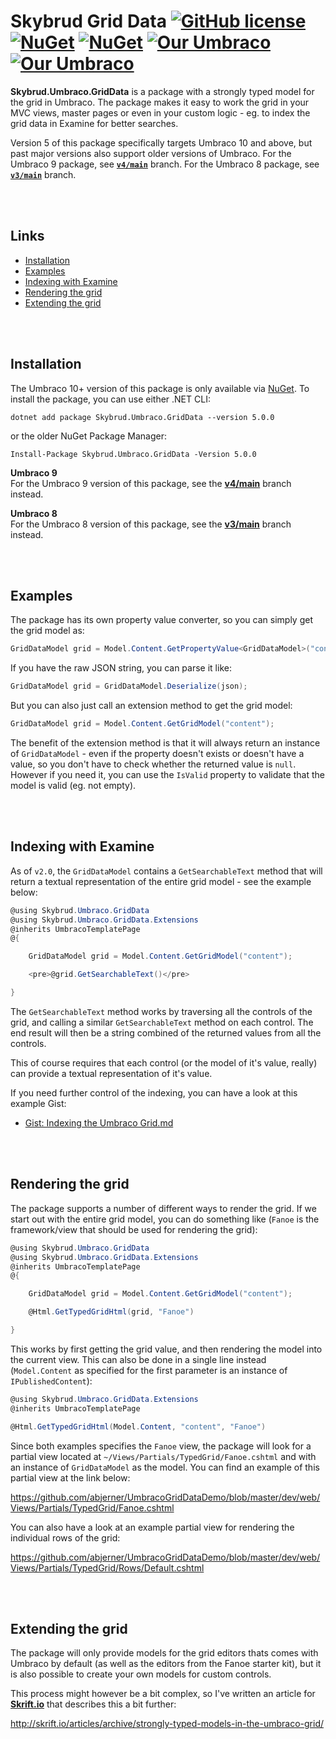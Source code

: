 # Skybrud Grid Data [![GitHub license](https://img.shields.io/badge/license-MIT-blue.svg)](LICENSE.md) [![NuGet](https://img.shields.io/nuget/vpre/Skybrud.Umbraco.GridData.svg)](https://www.nuget.org/packages/Skybrud.Umbraco.GridData) [![NuGet](https://img.shields.io/nuget/dt/Skybrud.Umbraco.GridData.svg)](https://www.nuget.org/packages/Skybrud.Umbraco.GridData) [![Our Umbraco](https://img.shields.io/badge/our-umbraco-%233544B1)](https://our.umbraco.com/packages/developer-tools/skybrud-griddata/) [![Our Umbraco](https://img.shields.io/badge/umbraco-marketplace-%233544B1)](https://marketplace.umbraco.com/package/skybrud.umbraco.griddata)

**Skybrud.Umbraco.GridData** is a package with a strongly typed model for the grid in Umbraco. The package makes it easy to work the grid in your MVC views, master pages or even in your custom logic - eg. to index the grid data in Examine for better searches.

Version 5 of this package specifically targets Umbraco 10 and above, but past major versions also support older versions of Umbraco. For the Umbraco 9 package, see <a href="https://github.com/skybrud/Skybrud.Umbraco.GridData/tree/v4/main"><code><strong>v4/main</strong></code></a> branch. For the Umbraco 8 package, see <a href="https://github.com/skybrud/Skybrud.Umbraco.GridData/tree/v3/main"><code><strong>v3/main</strong></code></a> branch.





<br /><br />

## Links

- <a href="#installation">Installation</a>
- <a href="#examples">Examples</a>
- <a href="#indexing-with-examine">Indexing with Examine</a>
- <a href="#rendering-the-grid">Rendering the grid</a>
- <a href="#extending-the-grid">Extending the grid</a>




<br /><br />
## Installation

The Umbraco 10+ version of this package is only available via <a href="https://www.nuget.org/packages/Skybrud.Umbraco.GridData" target="_blank">NuGet</a>. To install the package, you can use either .NET CLI:

```
dotnet add package Skybrud.Umbraco.GridData --version 5.0.0
```

or the older NuGet Package Manager:

```
Install-Package Skybrud.Umbraco.GridData -Version 5.0.0
```

**Umbraco 9**  
For the Umbraco 9 version of this package, see the [**v4/main**](https://github.com/skybrud/Skybrud.Umbraco.GridData/tree/v4/main) branch instead.

**Umbraco 8**  
For the Umbraco 8 version of this package, see the [**v3/main**](https://github.com/skybrud/Skybrud.Umbraco.GridData/tree/v3/main) branch instead.





<br /><br />

## Examples

The package has its own property value converter, so you can simply get the grid model as:

```C#
GridDataModel grid = Model.Content.GetPropertyValue<GridDataModel>("content");
```

If you have the raw JSON string, you can parse it like:

```C#
GridDataModel grid = GridDataModel.Deserialize(json);
```

But you can also just call an extension method to get the grid model:

```C#
GridDataModel grid = Model.Content.GetGridModel("content");
```

The benefit of the extension method is that it will always return an instance of `GridDataModel` - even if the property doesn't exists or doesn't have a value, so you don't have to check whether the returned value is `null`. However if you need it, you can use the `IsValid` property to validate that the model is valid (eg. not empty).





<br /><br />

## Indexing with Examine

As of `v2.0`, the `GridDataModel` contains a `GetSearchableText` method that will return a textual representation of the entire grid model - see the example below:

```C#
@using Skybrud.Umbraco.GridData
@using Skybrud.Umbraco.GridData.Extensions
@inherits UmbracoTemplatePage
@{

    GridDataModel grid = Model.Content.GetGridModel("content");

    <pre>@grid.GetSearchableText()</pre>

}
```

The `GetSearchableText` method works by traversing all the controls of the grid, and calling a similar `GetSearchableText` method on each control. The end result will then be a string combined of the returned values from all the controls.

This of course requires that each control (or the model of it's value, really) can provide a textual representation of it's value.

If you need further control of the indexing, you can have a look at this example Gist:

* [Gist: Indexing the Umbraco Grid.md](https://gist.github.com/abjerner/bdd89e0788d274ec5a33)





<br /><br />

## Rendering the grid

The package supports a number of different ways to render the grid. If we start out with the entire grid model, you can do something like (`Fanoe` is the framework/view that should be used for rendering the grid):

```C#
@using Skybrud.Umbraco.GridData
@using Skybrud.Umbraco.GridData.Extensions
@inherits UmbracoTemplatePage
@{

    GridDataModel grid = Model.Content.GetGridModel("content");

    @Html.GetTypedGridHtml(grid, "Fanoe")

}
```

This works by first getting the grid value, and then rendering the model into the current view. This can also be done in a single line instead (`Model.Content` as specified for the first parameter is an instance of `IPublishedContent`):

```C#
@using Skybrud.Umbraco.GridData.Extensions
@inherits UmbracoTemplatePage

@Html.GetTypedGridHtml(Model.Content, "content", "Fanoe")
```

Since both examples specifies the `Fanoe` view, the package will look for a partial view located at `~/Views/Partials/TypedGrid/Fanoe.cshtml` and with an instance of `GridDataModel` as the model. You can find an example of this partial view at the link below:

https://github.com/abjerner/UmbracoGridDataDemo/blob/master/dev/web/Views/Partials/TypedGrid/Fanoe.cshtml

You can also have a look at an example partial view for rendering the individual rows of the grid:

https://github.com/abjerner/UmbracoGridDataDemo/blob/master/dev/web/Views/Partials/TypedGrid/Rows/Default.cshtml





<br /><br />

## Extending the grid

The package will only provide models for the grid editors thats comes with Umbraco by default (as well as the editors from the Fanoe starter kit), but it is also possible to create your own models for custom controls.

This process might however be a bit complex, so I've written an article for [**Skrift.io**](http://skrift.io/) that describes this a bit further:

http://skrift.io/articles/archive/strongly-typed-models-in-the-umbraco-grid/

